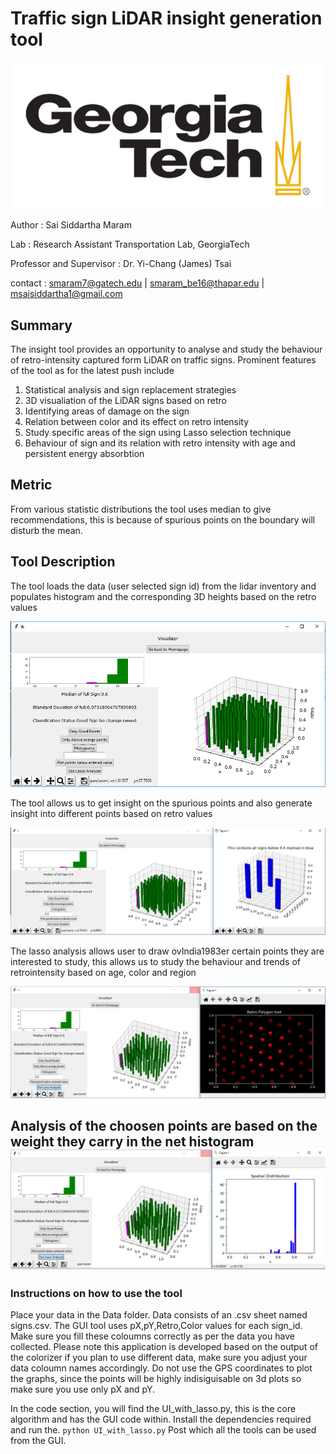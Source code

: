 # Traffic sign LiDAR insight generation tool

![Image of Yaktocat](https://github.com/siddu1998/colorizer-lidar-integration/blob/master/gt.png)

Author  :  Sai Siddartha Maram

Lab     :  Research Assistant Transportation Lab, GeorgiaTech

Professor and Supervisor : Dr. Yi-Chang (James) Tsai

contact : smaram7@gatech.edu | smaram_be16@thapar.edu | msaisiddartha1@gmail.com
## Summary
The insight tool provides an opportunity to analyse and study the behaviour of retro-intensity captured form LiDAR on traffic signs. Prominent features of the tool as for the latest push include 
1. Statistical analysis and sign replacement strategies
2. 3D visualiation of the LiDAR signs based on retro
3. Identifying areas of damage on the sign
4. Relation between color and its effect on retro intensity
5. Study specific areas of the sign using Lasso selection technique
6. Behaviour of sign and its relation with retro intensity with age and persistent energy absorbtion


## Metric 

From various statistic distributions the tool uses median to give recommendations, this is because of spurious points on the boundary will disturb the mean. 


## Tool Description

The tool loads the data (user selected sign id) from the lidar inventory and populates histogram and the corresponding 3D heights based on the retro values


![Image of Yaktocat](https://github.com/siddu1998/colorizer-lidar-integration/blob/master/images/first_page.PNG)


The tool allows us to get insight on the spurious points and also generate insight into different points based on retro values

![Image of Yaktocat](https://github.com/siddu1998/colorizer-lidar-integration/blob/master/images/user_click.PNG)

The lasso analysis allows user to draw ovIndia1983er certain points they are interested to study, this allows us to study the behaviour and trends of retrointensity based on age, color and region

![Image of Yaktocat](https://github.com/siddu1998/colorizer-lidar-integration/blob/master/images/draw.PNG)

Analysis of the choosen points are based on the weight they carry in the net histogram
![Image of Yaktocat](https://github.com/siddu1998/colorizer-lidar-integration/blob/master/images/finsih.PNG)
--



### Instructions on how to use the tool
Place your data in the Data folder. Data consists of an .csv sheet named signs.csv. The GUI tool uses pX,pY,Retro,Color values for each sign_id. Make sure you fill these coloumns correctly as per the data you have collected. Please note this application is developed based on the output of the colorizer if you plan to use different data, make sure you adjust your data coloumn names accordingly. Do not use the GPS coordinates to plot the graphs, since the points will be highly indisiguisable on 3d plots so make sure you use only pX and pY. 

In the code section, you will find the UI_with_lasso.py, this is the core algorithm and has the GUI code within. Install the dependencies required and run the. 
                ```python UI_with_lasso.py```
Post which all the tools can be used from the GUI. 
